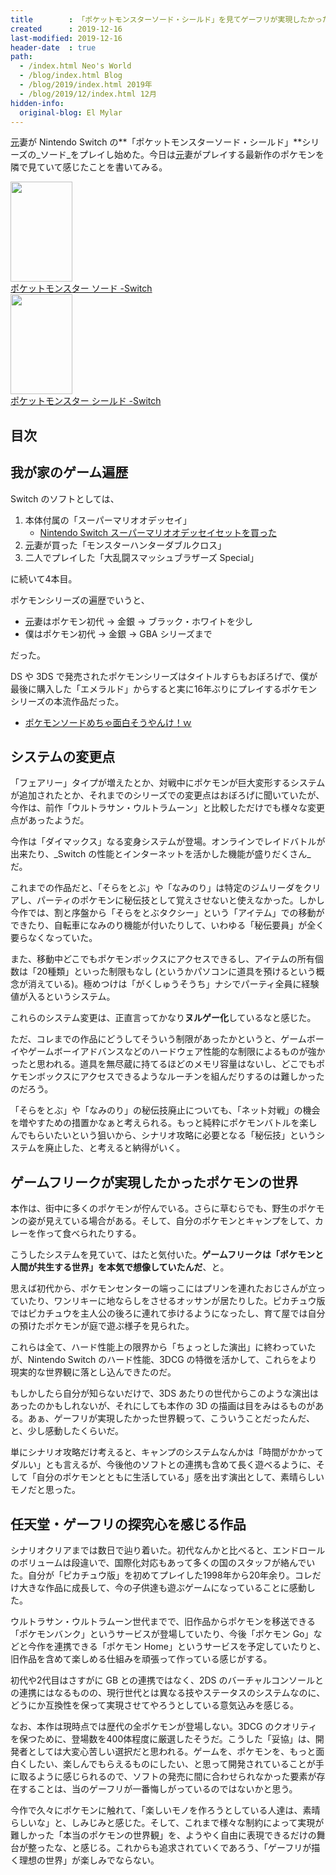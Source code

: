 ```yaml
---
title        : 「ポケットモンスターソード・シールド」を見てゲーフリが実現したかったことを感じた
created      : 2019-12-16
last-modified: 2019-12-16
header-date  : true
path:
  - /index.html Neo's World
  - /blog/index.html Blog
  - /blog/2019/index.html 2019年
  - /blog/2019/12/index.html 12月
hidden-info:
  original-blog: El Mylar
---
```


<ins datetime="2021-03-26T00:00Z">元</ins>妻が Nintendo Switch の**「ポケットモンスターソード・シールド」**シリーズの_ソード_をプレイし始めた。今日は<ins datetime="2021-03-26T00:00Z">元</ins>妻がプレイする最新作のポケモンを隣で見ていて感じたことを書いてみる。

<div class="ad-amazon">
  <div class="ad-amazon-image">
    <a href="https://www.amazon.co.jp/dp/B07V3KK93X?tag=neos21-22&amp;linkCode=osi&amp;th=1&amp;psc=1">
      <img src="https://m.media-amazon.com/images/I/51fKzkhHtiL._SL160_.jpg" width="99" height="160">
    </a>
  </div>
  <div class="ad-amazon-info">
    <div class="ad-amazon-title">
      <a href="https://www.amazon.co.jp/dp/B07V3KK93X?tag=neos21-22&amp;linkCode=osi&amp;th=1&amp;psc=1">ポケットモンスター ソード -Switch</a>
    </div>
  </div>
</div>

<div class="ad-amazon">
  <div class="ad-amazon-image">
    <a href="https://www.amazon.co.jp/dp/B07V6QMYCK?tag=neos21-22&amp;linkCode=osi&amp;th=1&amp;psc=1">
      <img src="https://m.media-amazon.com/images/I/51g3JOrmUEL._SL160_.jpg" width="99" height="160">
    </a>
  </div>
  <div class="ad-amazon-info">
    <div class="ad-amazon-title">
      <a href="https://www.amazon.co.jp/dp/B07V6QMYCK?tag=neos21-22&amp;linkCode=osi&amp;th=1&amp;psc=1">ポケットモンスター シールド -Switch</a>
    </div>
  </div>
</div>

## 目次

## 我が家のゲーム遍歴

Switch のソフトとしては、

1. 本体付属の「スーパーマリオオデッセイ」
    - [Nintendo Switch スーパーマリオオデッセイセットを買った](/blog/2017/10/30-01.html)
2. <ins datetime="2021-03-26T00:00Z">元</ins>妻が買った「モンスターハンターダブルクロス」
3. 二人でプレイした「大乱闘スマッシュブラザーズ Special」

に続いて4本目。

ポケモンシリーズの遍歴でいうと、

- <ins datetime="2021-03-26T00:00Z">元</ins>妻はポケモン初代 → 金銀 → ブラック・ホワイトを少し
- 僕はポケモン初代 → 金銀 → GBA シリーズまで

だった。

DS や 3DS で発売されたポケモンシリーズはタイトルすらもおぼろげで、僕が最後に購入した「エメラルド」からすると実に16年ぶりにプレイするポケモンシリーズの本流作品だった。

- [ポケモンソードめちゃ面白そうやんけ！ｗ](https://www.instagram.com/p/B5qDwjWJzoh/)

## システムの変更点

「フェアリー」タイプが増えたとか、対戦中にポケモンが巨大変形するシステムが追加されたとか、それまでのシリーズでの変更点はおぼろげに聞いていたが、今作は、前作「ウルトラサン・ウルトラムーン」と比較しただけでも様々な変更点があったようだ。

今作は「ダイマックス」なる変身システムが登場。オンラインでレイドバトルが出来たり、_Switch の性能とインターネットを活かした機能が盛りだくさん_だ。

これまでの作品だと、「そらをとぶ」や「なみのり」は特定のジムリーダをクリアし、パーティのポケモンに秘伝技として覚えさせないと使えなかった。しかし今作では、割と序盤から「そらをとぶタクシー」という「アイテム」での移動ができたり、自転車になみのり機能が付いたりして、いわゆる「秘伝要員」が全く要らなくなっていた。

また、移動中どこでもポケモンボックスにアクセスできるし、アイテムの所有個数は「20種類」といった制限もなし (というかパソコンに道具を預けるという概念が消えている)。極めつけは「がくしゅうそうち」ナシでパーティ全員に経験値が入るというシステム。

これらのシステム変更は、正直言ってかなり**ヌルゲー化**しているなと感じた。

ただ、コレまでの作品にどうしてそういう制限があったかというと、ゲームボーイやゲームボーイアドバンスなどのハードウェア性能的な制限によるものが強かったと思われる。道具を無尽蔵に持てるほどのメモリ容量はないし、どこでもポケモンボックスにアクセスできるようなルーチンを組んだりするのは難しかったのだろう。

「そらをとぶ」や「なみのり」の秘伝技廃止についても、「ネット対戦」の機会を増やすための措置かなぁと考えられる。もっと純粋にポケモンバトルを楽しんでもらいたいという狙いから、シナリオ攻略に必要となる「秘伝技」というシステムを廃止した、と考えると納得がいく。

## ゲームフリークが実現したかったポケモンの世界

本作は、街中に多くのポケモンが佇んでいる。さらに草むらでも、野生のポケモンの姿が見えている場合がある。そして、自分のポケモンとキャンプをして、カレーを作って食べられたりする。

こうしたシステムを見ていて、はたと気付いた。**ゲームフリークは「ポケモンと人間が共生する世界」を本気で想像していたんだ**、と。

思えば初代から、ポケモンセンターの端っこにはプリンを連れたおじさんが立っていたり、ワンリキーに地ならしをさせるオッサンが居たりした。ピカチュウ版ではピカチュウを主人公の後ろに連れて歩けるようになったし、育て屋では自分の預けたポケモンが庭で遊ぶ様子を見られた。

これらは全て、ハード性能上の限界から「ちょっとした演出」に終わっていたが、Nintendo Switch のハード性能、3DCG の特徴を活かして、これらをより現実的な世界観に落とし込んできたのだ。

もしかしたら自分が知らないだけで、3DS あたりの世代からこのような演出はあったのかもしれないが、それにしても本作の 3D の描画は目をみはるものがある。あぁ、ゲーフリが実現したかった世界観って、こういうことだったんだ、と、少し感動したくらいだ。

単にシナリオ攻略だけ考えると、キャンプのシステムなんかは「時間がかかってダルい」とも言えるが、今後他のソフトとの連携も含めて長く遊べるように、そして「自分のポケモンとともに生活している」感を出す演出として、素晴らしいモノだと思った。

## 任天堂・ゲーフリの探究心を感じる作品

シナリオクリアまでは数日で辿り着いた。初代なんかと比べると、エンドロールのボリュームは段違いで、国際化対応もあって多くの国のスタッフが絡んでいた。自分が「ピカチュウ版」を初めてプレイした1998年から20年余り。コレだけ大きな作品に成長して、今の子供達も遊ぶゲームになっていることに感動した。

ウルトラサン・ウルトラムーン世代までで、旧作品からポケモンを移送できる「ポケモンバンク」というサービスが登場していたり、今後「ポケモン Go」などと今作を連携できる「ポケモン Home」というサービスを予定していたりと、旧作品を含めて楽しめる仕組みを頑張って作っている感じがする。

初代や2代目はさすがに GB との連携ではなく、2DS のバーチャルコンソールとの連携にはなるものの、現行世代とは異なる技やステータスのシステムなのに、どうにか互換性を保って実現させてやろうとしている意気込みを感じる。

なお、本作は現時点では歴代の全ポケモンが登場しない。3DCG のクオリティを保つために、登場数を400体程度に厳選したそうだ。こうした「妥協」は、開発者としては大変心苦しい選択だと思われる。ゲームを、ポケモンを、もっと面白くしたい、楽しんでもらえるものにしたい、と思って開発されていることが手に取るように感じられるので、ソフトの発売に間に合わせられなかった要素が存在することは、当のゲーフリが一番悔しがっているのではないかと思う。

今作で久々にポケモンに触れて、「楽しいモノを作ろうとしている人達は、素晴らしいな」と、しみじみと感じた。そして、これまで様々な制約によって実現が難しかった「本当のポケモンの世界観」を、ようやく自由に表現できるだけの舞台が整ったな、と感じる。これからも追求されていくであろう、「ゲーフリが描く理想の世界」が楽しみでならない。
